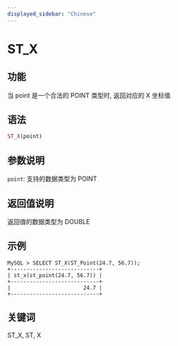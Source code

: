 ```yaml
---
displayed_sidebar: "Chinese"
---
```


# ST_X

## 功能

当 point 是一个合法的 POINT 类型时, 返回对应的 X 坐标值

## 语法

```Haskell
ST_X(point)
```

## 参数说明

`point`: 支持的数据类型为 POINT

## 返回值说明

返回值的数据类型为 DOUBLE

## 示例

```Plain Text
MySQL > SELECT ST_X(ST_Point(24.7, 56.7));
+----------------------------+
| st_x(st_point(24.7, 56.7)) |
+----------------------------+
|                       24.7 |
+----------------------------+
```

## 关键词

ST_X, ST, X
